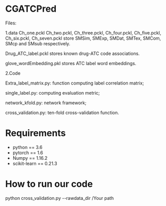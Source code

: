 # CGATCPred
Files:

1.data
Ch_one.pckl Ch_two.pckl, Ch_three.pckl, Ch_four.pckl, Ch_five.pckl, Ch_six.pckl, Ch_seven.pckl store SMSim, SMExp, SMDat, SMTex, SMCom, SMcp and SMsub respectively.

Drug_ATC_label.pckl stores known drug-ATC code associations.

glove_wordEmbedding.pkl stores ATC label word embeddings.

2.Code

Extra_label_matrix.py: function computing label correlation matrix;

single_label.py: computing evaluation metric;

network_kfold.py: network framework;

cross_validation.py: ten-fold cross-validation function.

# Requirements
* python == 3.6
* pytorch == 1.6
* Numpy == 1.16.2
* scikit-learn == 0.21.3

# How to run our code
python cross_validation.py --rawdata_dir /Your path
